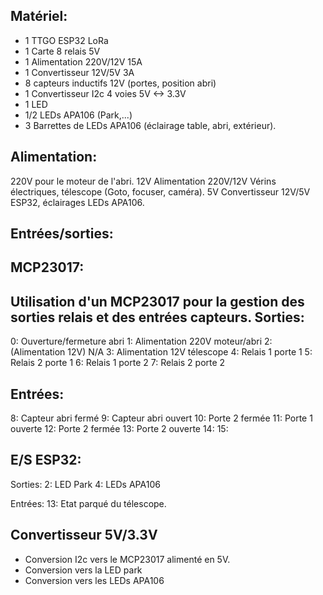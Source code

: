 Matériel:
--------
- 1 TTGO ESP32 LoRa
- 1 Carte 8 relais 5V
- 1 Alimentation 220V/12V 15A
- 1 Convertisseur 12V/5V 3A
- 8 capteurs inductifs 12V (portes, position abri)
- 1 Convertisseur I2c 4 voies 5V <-> 3.3V
- 1 LED
- 1/2 LEDs APA106 (Park,...)
- 3 Barrettes de LEDs APA106 (éclairage table, abri, extérieur). 


Alimentation:
-------------
  220V	pour le moteur de l'abri.
  12V  	Alimentation 220V/12V	Vérins électriques, télescope (Goto, focuser, caméra).
   5V	Convertisseur 12V/5V	ESP32, éclairages LEDs APA106.

Entrées/sorties:
----------------

MCP23017:
---------
Utilisation d'un MCP23017 pour la gestion des sorties relais et des entrées capteurs.
Sorties:
--------
  0:	Ouverture/fermeture abri
  1:	Alimentation 220V moteur/abri
  2:	(Alimentation 12V) N/A
  3:	Alimentation 12V télescope
  4:	Relais 1 porte 1
  5:	Relais 2 porte 1
  6:	Relais 1 porte 2
  7:	Relais 2 porte 2

Entrées:
--------
   8:	Capteur abri fermé
   9:	Capteur abri ouvert
  10:	Porte 2 fermée
  11:	Porte 1 ouverte
  12:   Porte 2 fermée
  13:	Porte 2 ouverte
  14:
  15:
  
E/S ESP32:
----------
Sorties:
  2: LED Park
  4: LEDs APA106

Entrées:
  13: Etat parqué du télescope.	

Convertisseur 5V/3.3V
---------------------
- Conversion I2c vers le MCP23017 alimenté en 5V.
- Conversion vers la LED park
- Conversion vers les LEDs APA106

